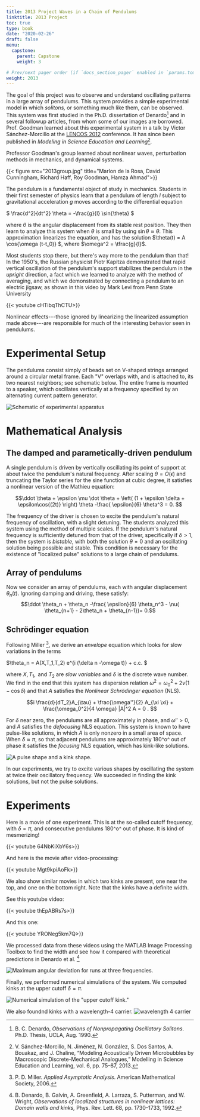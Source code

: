 ```yaml
---
title: 2013 Project Waves in a Chain of Pendulums
linktitle: 2013 Project
toc: true
type: book
date: "2020-02-26"
draft: false
menu:
  capstone:
    parent: Capstone
    weight: 3

# Prev/next pager order (if `docs_section_pager` enabled in `params.toml`)
weight: 2013
---
```


The goal of this project was to observe and understand oscillating patterns in a large array of pendulums. This system provides a simple experimental model in which _solitons,_ or something much like them, can be observed. This system was first studied in the Ph.D. dissertation of Denardo[^1] and in several followup articles, from whom some of our images are borrowed. Prof. Goodman learned about this experimental system in a talk by Victor Sánchez-Morcillo at the [LENCOS 2012][lencos] conference. It has since been published in _Modeling in Science Education and Learning_[^2].

[^1]: B. C. Denardo, *Observations of Nonpropagating Oscillatory Solitons*. Ph.D. Thesis, UCLA, Aug. 1990.

[lencos]: http://congreso.us.es/lencos/

[^2]:	V. Sánchez-Morcillo, N. Jiménez, N. González, S. Dos Santos, A. Bouakaz, and J. Chaline, “Modeling Acoustically Driven Microbubbles by Macroscopic Discrete-Mechanical Analogues,” Modelling in Science Education and Learning, vol. 6, pp. 75–87, 2013.

Professor Goodman's group learned about nonlinear waves, perturbation methods in mechanics, and dynamical systems.

{{< figure src="2013group.jpg" title="Marlon de la Rosa, David Cunningham, Richard Haff, Roy Goodman, Hamza Ahmad">}}

The pendulum is a fundamental object of study in mechanics. Students in their first semester of physics learn that a pendulum of length $l$ subject to gravitational acceleration $g$ moves according to the differential equation

$ \frac{d^2}{dt^2} \theta = -\frac{g}{l} \sin{\theta} $

where $\theta$ is the angular displacement from its stable rest position. They then learn to analyze this system when $\theta$ is small by using $\sin\theta \approx \theta$. This approximation linearizes the equation, and has the solution $\theta(t) = A \cos{\omega (t-t_0)} $, where $\omega^2 = \tfrac{g}{l}$.

Most students stop there, but there's way more to the pendulum than that! In the 1950's, the Russian physicist Piotr Kapitza demonstrated that rapid vertical oscillation of the pendulum's support stabilizes the pendulum in the *upright* direction, a fact which we learned to analyze with the method of averaging, and which we demonstrated by connecting a pendulum to an electric jigsaw, as shown in this video by Mark Levi from Penn State University

{{< youtube cHTibqThCTU>}}

Nonlinear effects---those ignored by linearizing the linearized assumption made above---are responsible for much of the interesting behavior seen in pendulums.

# Experimental Setup #

The pendulums consist simply of beads set on V-shaped strings arranged around a circular metal frame. Each "V" overlaps with, and is attached to, its two nearest neighbors; see schematic below. The entire frame is mounted to a speaker, which oscillates vertically at a frequency specified by an alternating current pattern generator.

![Schematic of experimental apparatus](denardoschematic.png)

# Mathematical Analysis #

## The damped and parametically-driven pendulum ##

A single pendulum is driven by vertically oscillating its point of support at about twice the pendulum's natural frequency. After scaling $\theta=O(\epsilon)$ and truncating the Taylor series for the sine function at cubic degree, it satisfies a nonlinear version of the Mathieu equation:

$$\ddot \theta + \epsilon \mu \dot \theta + \left( (1 + \epsilon \delta + \epsilon\cos{(2t)} \right) \theta -\frac{ \epsilon}{6} \theta^3 = 0. $$

The frequency of the driver is chosen to excite the pendulum's natural frequency of oscillation, with a slight detuning.
The students analyzed this system using the method of multiple scales.
If the pendulum's natural frequency is sufficiently detuned from that of the driver, specifically if $\delta>1$, then the system is *bistable*, with both the solution $\theta=0$ and an oscillating solution being possible and stable. This condition is necessary for the existence of "localized pulse" solutions to a large chain of pendulums.

## Array of pendulums ##

Now we consider an array of pendulums, each with angular displacement $\theta_n(t)$. Ignoring damping and driving, these satisfy:
$$\ddot \theta_n  +  \theta_n -\frac{ \epsilon}{6} \theta_n^3 - \nu( \theta_{n+1} - 2\theta_n + \theta_{n-1})= 0.$$

## Schrödinger equation ##
Following Miller [^3], we derive an *envelope* equation which looks for slow variations in the terms

$\theta_n = A(X,T_1,T_2) e^{i (\delta n -\omega t)} + c.c. $

where $X,T_1,\text{ and } T_2$ are *slow variables* and $\delta$ is the discrete wave number. We find in the end that this system has dispersion relation $\omega^2 = \omega_0^2 + 2 \nu ( 1 - \cos{\delta} )$ and that $A$ satisfies the *Nonlinear Schrödinger equation* (NLS).

$$i \frac{d}{dT_2}A_{\tau} + \frac{\omega''}{2} A_{\xi \xi} + \frac{\omega_0^2}{4 \omega} |A|^2 A = 0 . $$

For $\delta$ near zero, the pendulums are all approximately in phase, and $\omega''>0$, and $A$ satisfies the *defocusing* NLS equation. This system is known to have pulse-like solutions, in which $A$ is only nonzero in a small area of space. When $\delta\approx\pi$, so that adjacent pendulums are approximately 180^o^ out of phase it satisfies the *focusing* NLS equation, which has kink-like solutions.

![A pulse shape and a kink shape.](pulsekink.png)

In our experiments, we try to excite various shapes by oscillating the system at twice their oscillatory frequency. We succeeded in finding the kink solutions, but not the pulse solutions.

[^3]: P. D. Miller. *Applied Asymptotic Analysis*.  American Mathematical Society, 2006.

# Experiments #

Here is a movie of one experiment. This is at the so-called cutoff frequency, with $\delta = \pi$, and consecutive pendulums 180^o^ out of phase. It is kind of mesmerizing!

{{< youtube 64NbKiXbY6s>}}

And here is the movie after video-processing:

{{< youtube Mgt9kpiAoFk>}}

We also show similar movies in which two kinks are present, one near the top, and one on the bottom right. Note that the kinks have a definite width.

See this youtube video:

{{< youtube thEpABRs7s>}}

And this one:

{{< youtube YRONeg5km7Q>}}

We  processed data from these videos using the MATLAB Image Processing Toolbox to find the width and see how it compared with theoretical predictions in Denardo et al. [^4]

![Maximum angular deviation for runs at three frequencies.](experimental_kinks.png)



[^4]: B. Denardo, B. Galvin, A. Greenfield, A. Larraza, S. Putterman, and W. Wright, *Observations of localized structures in nonlinear lattices: Domain walls and kinks,* Phys. Rev. Lett.  68,  pp. 1730–1733,  1992.

Finally, we performed numerical simulations of the system. We computed kinks at the upper cutoff $\delta=\pi.$

![Numerical simulation of the "upper cutoff kink."](wavelength2kink.png)

We also foundnd kinks with a wavelength-4 carrier.
![wavelength 4 carrier](wavelength4kink.png)